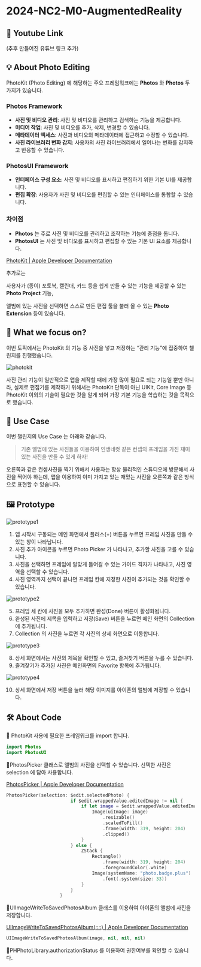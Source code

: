 # 2024-NC2-M0-AugmentedReality
## 🎥 Youtube Link
(추후 만들어진 유튜브 링크 추가)

## 💡 About Photo Editing

PhotoKit (Photo Editing) 에 해당하는 주요 프레임워크에는 **Photos** 와 **Photos** 두 가지가 있습니다. 

### Photos Framework

- **사진 및 비디오 관리**: 사진 및 비디오를 관리하고 검색하는 기능을 제공합니다.
- **미디어 작업**: 사진 및 비디오를 추가, 삭제, 변경할 수 있습니다.
- **메타데이터 액세스**: 사진과 비디오의 메타데이터에 접근하고 수정할 수 있습니다.
- **사진 라이브러리 변화 감지**: 사용자의 사진 라이브러리에서 일어나는 변화를 감지하고 반응할 수 있습니다.

### PhotosUI Framework

- **인터페이스 구성 요소**: 사진 및 비디오를 표시하고 편집하기 위한 기본 UI를 제공합니다.
- **편집 확장**: 사용자가 사진 및 비디오를 편집할 수 있는 인터페이스를 통합할 수 있습니다.

### 차이점

- **Photos** 는 주로 사진 및 비디오를 관리하고 조작하는 기능에 중점을 둡니다.
- **PhotosUI** 는 사진 및 비디오를 표시하고 편집할 수 있는 기본 UI 요소를 제공합니다.

[PhotoKit | Apple Developer Documentation](https://developer.apple.com/documentation/photokit)

추가로는

사용자가 (종이) 포토북, 캘린더, 카드 등을 쉽게 만들 수 있는 기능을 제공할 수 있는 **Photo Project** 기능, 

앨범에 있는 사진을 선택하면 스스로 만든 편집 툴을 불러 올 수 있는 **Photo Extension** 등이 있습니다.

## 🎯 What we focus on?

이번 토픽에서는 PhotoKit 의 기능 중 사진을 넣고 저장하는 “관리 기능”에 집중하여 챌린지를 진행했습니다.

![photokit](https://github.com/DeveloperAcademy-POSTECH/2024-NC2-A13-PhotoEditing/assets/94823065/aaf5b32d-c3c7-419d-96dd-ec2b12e1ff58)

사진 관리 기능이 일반적으로 앱을 제작할 때에 가장 많이 필요로 되는 기능일 뿐만 아니라, 실제로 편집기를 제작하기 위해서는 PhotoKit 단독이 아닌 UIKit, Core Image 등 PhotoKit 이외의 기술이 필요한 것을 알게 되어 가장 기본 기능을 학습하는 것을 목적으로 했습니다.

## 💼 Use Case

이번 챌린지의 Use Case 는 아래와 같습니다.

> 기존 앨범에 있는 사진들을 이용하여 인생네컷 같은 컨셉의 프레임을 가진 재미있는 사진을 만들 수 있게 하자!
> 

오른쪽과 같은 컨셉사진을 찍기 위해서 사용자는 항상 물리적인 스튜디오에 방문해서 사진을 찍어야 하는데, 앱을 이용하여 이미 가지고 있는 재밌는 사진을 오른쪽과 같은 방식으로 표현할 수 있습니다.

## 🖼️ Prototype

![prototype1](https://github.com/DeveloperAcademy-POSTECH/2024-NC2-A13-PhotoEditing/assets/94823065/a1dc60c5-8260-4968-bc09-681b9665942e)

1. 앱 시작시 구동되는 메인 화면에서 플러스(+) 버튼을 누르면 프레임 사진을 만들 수 있는 창이 나타납니다.
2. 사진 추가 아이콘을 누르면 Photo Picker 가 나타나고, 추가할 사진을 고를 수 있습니다.
3. 사진을 선택하면 프레임에 알맞게 들어갈 수 있는 가이드 격자가 나타나고, 사진 영역을 선택할 수 있습니다.
4. 사진 영역까지 선택이 끝나면 프레임 칸에 지정한 사진이 추가되는 것을 확인할 수 있습니다.

![prototype2](https://github.com/DeveloperAcademy-POSTECH/2024-NC2-A13-PhotoEditing/assets/94823065/49029aaf-7a31-42ff-8288-bcaa8439bd9c)

5. 프레임 세 칸에 사진을 모두 추가하면 완성(Done) 버튼이 활성화됩니다.
6. 완성된 사진에 제목을 입력하고 저장(Save) 버튼을 누르면 메인 화면의 Collection 에 추가됩니다.
7. Collection 의 사진을 누르면 각 사진의 상세 화면으로 이동합니다.

![prototype3](https://github.com/DeveloperAcademy-POSTECH/2024-NC2-A13-PhotoEditing/assets/94823065/b98bc0a7-8340-4a36-b2fa-f2f042609b4b)

8. 상세 화면에서는 사진의 제목을 확인할 수 있고, 즐겨찾기 버튼을 누를 수 있습니다.
9. 즐겨찾기가 추가된 사진은 메인화면의 Favorite 항목에 추가됩니다.

![prototype4](https://github.com/DeveloperAcademy-POSTECH/2024-NC2-A13-PhotoEditing/assets/94823065/58560784-e852-41da-bfa0-5c71259cf53d)

10. 상세 화면에서 저장 버튼을 눌러 해당 이미지를 아이폰의 앨범에 저장할 수 있습니다.


## 🛠️ About Code

🔻 PhotoKit 사용에 필요한 프레임워크를 import 합니다.

```swift
import Photos
import PhotosUI
```

🔻PhotosPicker 클래스로 앨범의 사진을 선택할 수 있습니다. 선택한 사진은 selection 에 담아 사용합니다.

[PhotosPicker | Apple Developer Documentation](https://developer.apple.com/documentation/photokit/photospicker)

```swift
PhotosPicker(selection: $edit.selectedPhoto) {
                        if $edit.wrappedValue.editedImage != nil {
                            if let image = $edit.wrappedValue.editedImage {
                                Image(uiImage: image)
                                    .resizable()
                                    .scaledToFill()
                                    .frame(width: 319, height: 204)
                                    .clipped()
                            }
                        } else {
                            ZStack {
                                Rectangle()
                                    .frame(width: 319, height: 204)
                                    .foregroundColor(.white)
                                Image(systemName: "photo.badge.plus")
                                    .font(.system(size: 33))
                            }
                        }
                    }
```

🔻UIImageWriteToSavedPhotosAlbum 클래스를 이용하여 아이폰의 앨범에 사진을 저장합니다.

[UIImageWriteToSavedPhotosAlbum(_:_:_:_:) | Apple Developer Documentation](https://developer.apple.com/documentation/uikit/1619125-uiimagewritetosavedphotosalbum)

```swift
UIImageWriteToSavedPhotosAlbum(image, nil, nil, nil)
```

🔻PHPhotoLibrary.authorizationStatus 를 이용하여 권한여부를 확인할 수 있습니다.
